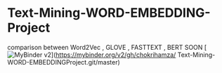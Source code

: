# Text-Mining-WORD-EMBEDDING-Project
comparison between Word2Vec , GLOVE , FASTTEXT , BERT SOON
[![MyBinder v2](https://mybinder.org/badge_logo.svg)](https://mybinder.org/v2/gh/chokrihamza/
Text-Mining-WORD-EMBEDDINGProject.git/master)
